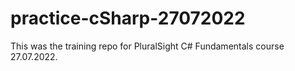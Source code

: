 # practice-cSharp-27072022
This was the training repo for PluralSight C# Fundamentals course 27.07.2022.
